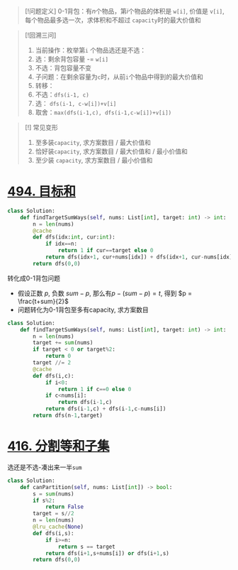 >[!问题定义]
>0-1背包：有$n$个物品，第$i$个物品的体积是 `w[i]`, 价值是 `v[i]`, 每个物品最多选一次，求体积和不超过 `capacity`时的最大价值和

>[!回溯三问]
>1. 当前操作：枚举第`i` 个物品选还是不选：
>	1. 选：剩余背包容量 -= `w[i]`
>	2. 不选：背包容量不变
>2. 子问题：在剩余容量为`c`时，从前`i`个物品中得到的最大价值和
>3. 转移：
>	1. 不选：`dfs(i-1, c)`
>	2. 选： `dfs(i-1, c-w[i])+v[i]`
>	3. 取舍：`max(dfs(i-1,c), dfs(i-1,c-w[i])+v[i])`

>[!] 常见变形
>1. 至多装`capacity`, 求方案数目 / 最大价值和
>2. 恰好装`capacity`, 求方案数目 / 最大价值和 / 最小价值和
>3. 至少装 `capacity`, 求方案数目 / 最小价值和
# [494. 目标和](https://leetcode.cn/problems/target-sum/)
```python
class Solution:
    def findTargetSumWays(self, nums: List[int], target: int) -> int:
        n = len(nums)
        @cache
        def dfs(idx:int, cur:int):
            if idx==n:
                return 1 if cur==target else 0
            return dfs(idx+1, cur+nums[idx]) + dfs(idx+1, cur-nums[idx])
        return dfs(0,0)
```
转化成0-1背包问题
- 假设正数 $p$, 负数 $sum-p$, 那么有$p - (sum-p) = t$, 得到 $p = \frac{t+sum}{2}$
- 问题转化为0-1背包至多有capacity, 求方案数目
```python
class Solution:
    def findTargetSumWays(self, nums: List[int], target: int) -> int:
        n = len(nums)
        target += sum(nums)
        if target < 0 or target%2:
            return 0
        target //= 2
        @cache
        def dfs(i,c):
            if i<0:
                return 1 if c==0 else 0
            if c<nums[i]:
                return dfs(i-1,c)
            return dfs(i-1,c) + dfs(i-1,c-nums[i])
        return dfs(n-1,target)
```
# [416. 分割等和子集](https://leetcode.cn/problems/partition-equal-subset-sum/)
选还是不选-凑出来一半`sum`
```python
class Solution:
    def canPartition(self, nums: List[int]) -> bool:
        s = sum(nums)
        if s%2:
            return False
        target = s//2
        n = len(nums)
        @lru_cache(None)
        def dfs(i,s):
            if i>=n:
                return s == target
            return dfs(i+1,s+nums[i]) or dfs(i+1,s)
        return dfs(0,0)
```